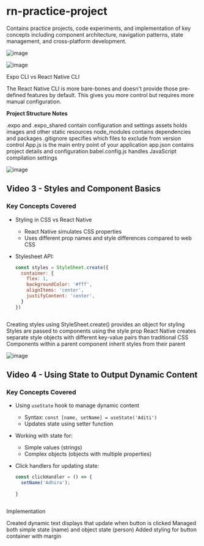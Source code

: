 # rn-practice-project
Contains practice projects, code experiments, and implementation of key concepts including component architecture, navigation patterns, state management, and cross-platform development.

![image](https://github.com/user-attachments/assets/e1a468c5-eab3-4445-925d-f6a7b1ebc407)

![image](https://github.com/user-attachments/assets/0e802dac-7c9b-4ce8-a3d8-fb8521557ae8)

Expo CLI vs React Native CLI

The React Native CLI is more bare-bones and doesn't provide those pre-defined features by default. This gives you more control but requires more manual configuration.

**Project Structure Notes**


.expo and .expo_shared contain configuration and settings
assets holds images and other static resources
node_modules contains dependencies and packages
.gitignore specifies which files to exclude from version control
App.js is the main entry point of your application
app.json contains project details and configuration
babel.config.js handles JavaScript compilation settings

![image](https://github.com/user-attachments/assets/db887c82-6ec5-433a-bbd3-6d8f7c1b4986)
## Video 3 - Styles and Component Basics

### Key Concepts Covered
- Styling in CSS vs React Native
  - React Native simulates CSS properties
  - Uses different prop names and style differences compared to web CSS
  
- Stylesheet API:
  ```javascript
  const styles = StyleSheet.create({
    container: {
      flex: 1,
      backgroundColor: '#fff',
      alignItems: 'center',
      justifyContent: 'center',
    }
  })



Creating styles using StyleSheet.create() provides an object for styling
Styles are passed to components using the style prop
React Native creates separate style objects with different key-value pairs than traditional CSS
Components within a parent component inherit styles from their parent

![image](https://github.com/user-attachments/assets/3d94000d-6157-47b4-82f7-b01dbbfa0e0d)

## Video 4 - Using State to Output Dynamic Content

### Key Concepts Covered
- Using `useState` hook to manage dynamic content
  - Syntax: `const [name, setName] = useState('Aditi')`
  - Updates state using setter function
  
- Working with state for:
  - Simple values (strings)
  - Complex objects (objects with multiple properties)
  
- Click handlers for updating state:
  ```javascript
  const clickHandler = () => {
    setName('Adhira');
   
  }



Implementation

Created dynamic text displays that update when button is clicked
Managed both simple state (name) and object state (person)
Added styling for button container with margin
